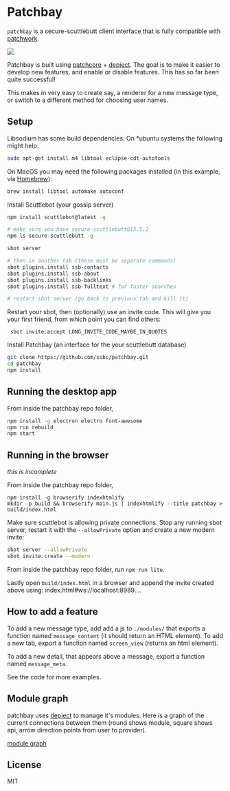 # Patchbay

`patchbay` is a secure-scuttlebutt client interface that is fully compatible with [patchwork](https://github.com/ssbc/patchwork).

![](./screenshot.png)

Patchbay is built using [patchcore](https://github.com/ssbc/patchcore) + [depject](https://github.com/dominictarr/depject). The goal is to make it easier to develop new features, and enable or disable features. This has so far been quite successful!

This makes in very easy to create say, a renderer for a new message type, or switch to a different method for choosing user names.


## Setup

Libsodium has some build dependencies. On *ubuntu systems the following might help:

```sh
sudo apt-get install m4 libtool eclipse-cdt-autotools
```

On MacOS you may need the following packages installed (in this example, via [Homebrew](https://brew.sh/)):
```sh
brew install libtool automake autoconf
```

Install Scuttlebot (your gossip server)

```sh
npm install scuttlebot@latest -g

# make sure you have secure-scuttlebutt@15.5.2
npm ls secure-scuttlebutt -g

sbot server

# then in another tab (these must be separate commands)
sbot plugins.install ssb-contacts
sbot plugins.install ssb-about
sbot plugins.install ssb-backlinks
sbot plugins.install ssb-fulltext # for faster searches

# restart sbot server (go back to previous tab and kill it)
```

Restart your sbot, then (optionally) use an invite code. This will give you your first friend, from which point you can find others:
```
 sbot invite.accept LONG_INVITE_CODE_MAYBE_IN_QUOTES
```

Install Patchbay (an interface for the your scuttlebutt database)

```sh
git clone https://github.com/ssbc/patchbay.git
cd patchbay
npm install
```


## Running the desktop app

From inside the patchbay repo folder, 

```sh
npm install -g electron electro font-awesome
npm run rebuild
npm start
```

## Running in the browser

_this is incomplete_

From inside the patchbay repo folder, 

```
npm install -g browserify indexhtmlify
mkdir -p build && browserify main.js | indexhtmlify --title patchbay > build/index.html
```

Make sure scuttlebot is allowing private connections. Stop any running sbot server, restart it with the `--allowPrivate` option and create a new modern invite:

```sh
sbot server --allowPrivate
sbot invite.create --modern
```

From inside the patchbay repo folder, run `npm run lite`.

Lastly open `build/index.html` in a browser and append the invite
created above using: index.html#ws://localhost:8989....

## How to add a feature

To add a new message type, add add a js to `./modules/` that exports a function named `message_content` (it should return an HTML element). To add a new tab, export a function named `screen_view` (returns an html element).

To add a new detail, that appears above a message, export a function named `message_meta`.

See the code for more examples.


## Module graph

patchbay uses [depject](http://github.com/dominictarr/depject) to manage it's modules. Here is a graph of the current connections between them (round shows module, square shows api, arrow direction points from user to provider).

[module graph](./graph.svg)


## License

MIT


